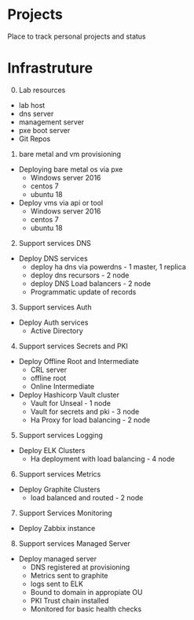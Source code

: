 # Projects
Place to track personal projects and status

# Infrastruture
0. Lab resources
- lab host
- dns server
- management server
- pxe boot server
- Git Repos
1. bare metal and vm provisioning 
- Deploying bare metal os via pxe
  * Windows server 2016
  * centos 7
  * ubuntu 18
- Deploy vms via api or tool
  * Windows server 2016
  * centos 7
  * ubuntu 18
2. Support services DNS
- Deploy DNS services
  * deploy ha dns via powerdns - 1 master, 1 replica
  * deploy dns recursors - 2 node
  * deploy DNS Load balancers - 2 node
  * Programmatic update of records
3. Support services Auth
- Deploy Auth services
  * Active Directory
4. Support services Secrets and PKI
- Deploy Offline Root and Intermediate
  * CRL server
  * offline root
  * Online Intermediate
- Deploy Hashicorp Vault cluster
  * Vault for Unseal - 1 node
  * Vault for secrets and pki - 3 node
  * Ha Proxy for load balancing - 2 node
5. Support services Logging
- Deploy ELK Clusters
  * Ha deployment with load balancing - 4 node
6. Support services Metrics
- Deploy Graphite Clusters
  * load balanced and routed - 2 node
7. Support Services Monitoring
- Deploy Zabbix instance
8. Support services Managed Server
- Deploy managed server
  * DNS registered at provisioning
  * Metrics sent to graphite
  * logs sent to ELK
  * Bound to domain in appropiate OU
  * PKI Trust chain installed
  * Monitored for basic health checks
